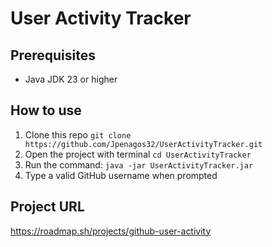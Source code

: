 # User Activity Tracker

## Prerequisites

- Java JDK 23 or higher

## How to use

1. Clone this repo `git clone https://github.com/Jpenagos32/UserActivityTracker.git`
2. Open the project with terminal `cd UserActivityTracker`
3. Run the command: `java -jar UserActivityTracker.jar`
4. Type a valid GitHub username when prompted

## Project URL
https://roadmap.sh/projects/github-user-activity